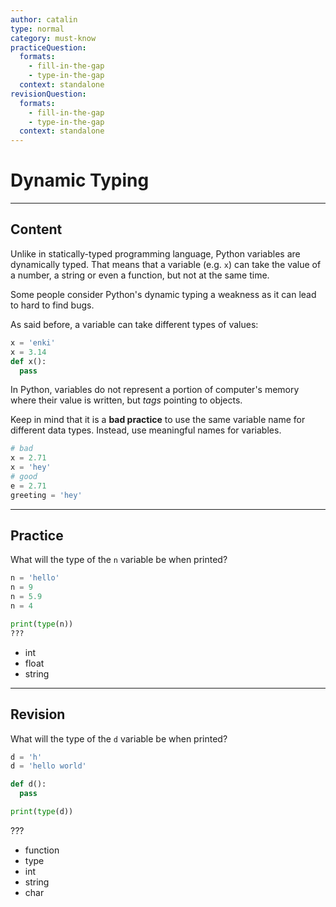 ```yaml
---
author: catalin
type: normal
category: must-know
practiceQuestion:
  formats:
    - fill-in-the-gap
    - type-in-the-gap
  context: standalone
revisionQuestion:
  formats:
    - fill-in-the-gap
    - type-in-the-gap
  context: standalone
---
```


# Dynamic Typing


---

## Content

Unlike in statically-typed programming language, Python variables are dynamically typed. That means that a variable (e.g. `x`) can take the value of a number, a string or even a function, but not at the same time.

Some people consider Python's dynamic typing a weakness as it can lead to hard to find bugs.

As said before, a variable can take different types of values:

```python
x = 'enki'
x = 3.14
def x():
  pass
```

In Python, variables do not represent a portion of computer's memory where their value is written, but *tags* pointing to objects.

Keep in mind that it is a **bad practice** to use the same variable name for different data types. Instead, use meaningful names for variables.

```python
# bad
x = 2.71
x = 'hey'
# good
e = 2.71
greeting = 'hey'
```


---

## Practice

What will the type of the `n` variable be when printed?

```python
n = 'hello'
n = 9
n = 5.9
n = 4

print(type(n))
???
```

- int
- float
- string


---

## Revision

What will the type of the `d` variable be when printed?

```python
d = 'h'
d = 'hello world'

def d():
  pass

print(type(d))
```

???

- function
- type
- int
- string
- char
